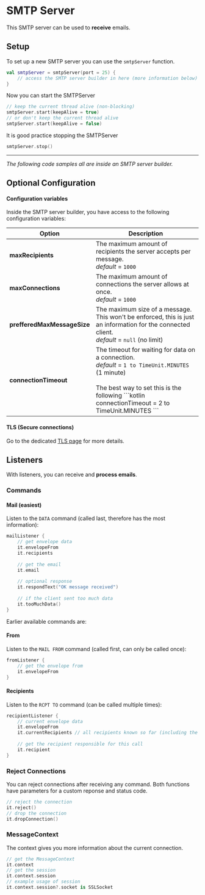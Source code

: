 # SMTP Server

This SMTP server can be used to **receive** emails.

## Setup

To set up a new SMTP server you can use the `smtpServer` function.

```kotlin
val smtpServer = smtpServer(port = 25) {
    // access the SMTP server builder in here (more information below)
}
```

Now you can start the SMTPServer
```kotlin
// keep the current thread alive (non-blocking)
smtpServer.start(keepAlive = true)
// or don't keep the current thread alive
smtpServer.start(keepAlive = false)
```

It is good practice stopping the SMTPServer
```kotlin
smtpServer.stop()
```

___

*The following code samples all are inside an SMTP server builder.*

## Optional Configuration

#### Configuration variables

Inside the SMTP server builder, you have access to the following configuration variables:

<table>
    <thead>
        <tr>
            <th>Option</th>
            <th>Description</th>
        </tr>
    </thead>
    <tbody>
        <tr>
            <td><b>maxRecipients</b></td>
            <td>
                The maximum amount of recipients the server accepts per message. <br> <i>default</i> = <code>1000</code>
            </td>
        </tr>
        <tr>
            <td><b>maxConnections</b></td>
            <td>
                The maximum amount of connections the server allows at once. <br> <i>default</i> = <code>1000</code>
            </td>
        </tr>
        <tr>
            <td><b>prefferedMaxMessageSize</b></td>
            <td>
                The maximum size of a message. This won't be enforced, this is just an information for the connected client. <br> <i>default</i> = <code>null</code> (no limit)
            </td>
        </tr>
        <tr>
            <td><b>connectionTimeout</b></td>
            <td>
                The timeout for waiting for data on a connection. <br> <i>default</i> = <code>1 to TimeUnit.MINUTES</code> (1 minute) <br><br>
                The best way to set this is the following
                ```kotlin
                connectionTimeout = 2 to TimeUnit.MINUTES
                ```
            </td>
        </tr>
    </tbody>
</table>

#### TLS (Secure connections)

Go to the dedicated [TLS page](tls.md) for more details.

## Listeners

With listeners, you can receive and **process emails**.

### Commands

#### Mail (easiest)

Listen to the `DATA` command (called last, therefore has the most information):
```kotlin
mailListener {
    // get envelope data
    it.envelopeFrom
    it.recipients
    
    // get the email
    it.email
    
    // optional response
    it.respondText("OK message received")
    
    // if the client sent too much data
    it.tooMuchData()
}
```

Earlier available commands are:

#### From
Listen to the `MAIL FROM` command (called first, can only be called once):
```kotlin
fromListener {
    // get the envelope from
    it.envelopeFrom
}
```

#### Recipients
Listen to the `RCPT TO` command (can be called multiple times):
```kotlin
recipientListener {
    // current envelope data
    it.envelopeFrom
    it.currentRecipients // all recipients known so far (including the one responsible for this call)
    
    // get the recipient responsible for this call
    it.recipient
}
```

### Reject Connections

You can reject connections after receiving any command. Both functions have parameters for a custom reponse and status code.
```kotlin
// reject the connection
it.reject()
// drop the connection
it.dropConnection()
```

### MessageContext

The context gives you more information about the current connection.
```kotlin
// get the MessageContext
it.context
// get the session
it.context.session
// example usage of session
it.context.session?.socket is SSLSocket
```

